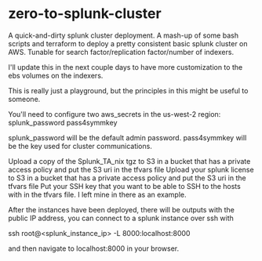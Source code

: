 # zero-to-splunk-cluster

A quick-and-dirty splunk cluster deployment. A mash-up of some bash scripts and terraform to deploy a pretty consistent basic splunk cluster on AWS. Tunable for search factor/replication factor/number of indexers.

I'll update this in the next couple days to have more customization to the ebs volumes on the indexers.

This is really just a playground, but the principles in this might be useful to someone.

You'll need to configure two aws_secrets in the us-west-2 region:
splunk_password
pass4symmkey

splunk_password will be the default admin password.
pass4symmkey will be the key used for cluster communications.

Upload a copy of the Splunk_TA_nix tgz to S3 in a bucket that has a private access policy and put the S3 uri in the tfvars file
Upload your splunk license to S3 in a bucket that has a private access policy and put the S3 uri in the tfvars file
Put your SSH key that you want to be able to SSH to the hosts with in the tfvars file.
I left mine in there as an example.

After the instances have been deployed, there will be outputs with the public IP address, you can connect to a splunk instance over ssh with 

ssh root@<splunk_instance_ip> -L 8000:localhost:8000

and then navigate to localhost:8000 in your browser.
